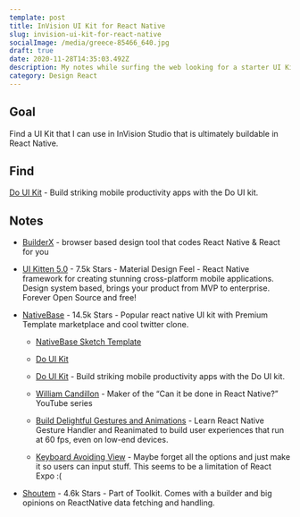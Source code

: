 ```yaml
---
template: post
title: InVision UI Kit for React Native
slug: invision-ui-kit-for-react-native
socialImage: /media/greece-85466_640.jpg
draft: true
date: 2020-11-28T14:35:03.492Z
description: My notes while surfing the web looking for a starter UI Kit for InVision that will hand off well to a React Native developer.
category: Design React
---
```


## Goal

Find a UI Kit that I can use in InVision Studio that is ultimately buildable in React Native.

## Find

[Do UI Kit](https://www.invisionapp.com/inside-design/design-resources/do/) - Build striking mobile productivity apps with the Do UI kit.

## Notes

* [BuilderX](https://builderx.io/) - browser based design tool that codes React Native & React for you

* [UI Kitten 5.0](https://akveo.github.io/react-native-ui-kitten/) - 7.5k Stars - Material Design Feel - React Native framework for creating stunning cross-platform mobile applications. Design system based, brings your product from MVP to enterprise. Forever Open Source and free!

* [NativeBase](https://nativebase.io/) - 14.5k Stars - Popular react native UI kit with Premium Template marketplace and cool twitter clone.

    * [NativeBase Sketch Template](https://nativebase.io/sketch-template)

    * [Do UI Kit](https://medium.com/@wcandillon/the-80-20-of-react-native-10f2b6af663) 

    * [Do UI Kit](https://www.invisionapp.com/inside-design/design-resources/do/) - Build striking mobile productivity apps with the Do UI kit.

    * [William Candillon](https://medium.com/@wcandillon) - Maker of the “Can it be done in React Native?” YouTube series

    * [Build Delightful Gestures and Animations](https://start-react-native.dev/) - Learn React Native Gesture Handler and Reanimated to build user experiences that run at 60 fps, even on low-end devices.

    * [Keyboard Avoiding View](https://www.youtube.com/watch?v=SskI4fP03cA) - Maybe forget all the options and just make it so users can input stuff.  This seems to be a limitation of React Expo :(


* [Shoutem](https://shoutem.com/) - 4.6k Stars - Part of Toolkit.  Comes with a builder and big opinions on ReactNative data fetching and handling.

